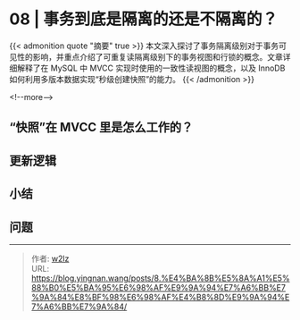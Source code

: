 # 08 | 事务到底是隔离的还是不隔离的？


{{&lt; admonition quote &#34;摘要&#34; true &gt;}}
本文深入探讨了事务隔离级别对于事务可见性的影响，并重点介绍了可重复读隔离级别下的事务视图和行锁的概念。文章详细解释了在 MySQL 中 MVCC 实现时使用的一致性读视图的概念，以及 InnoDB 如何利用多版本数据实现“秒级创建快照”的能力。
{{&lt; /admonition &gt;}}

&lt;!--more--&gt;

## “快照”在 MVCC 里是怎么工作的？

## 更新逻辑

## 小结

## 问题


---

> 作者: [w2lz](https://github.com/w2lz)  
> URL: https://blog.yingnan.wang/posts/8.%E4%BA%8B%E5%8A%A1%E5%88%B0%E5%BA%95%E6%98%AF%E9%9A%94%E7%A6%BB%E7%9A%84%E8%BF%98%E6%98%AF%E4%B8%8D%E9%9A%94%E7%A6%BB%E7%9A%84/  

